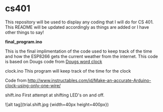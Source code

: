 # cs401

This repository will be used to display any coding that I will do for CS 401. This README will be updated accordingly as things are added or I have other things to say!

<b>final_program.ino</b>

This is the final implimentation of the code used to keep track of the time and how the ESP8266 gets the current weather from the internet. This code is based on Dougs code from <a href="http://www.dougswordclocks.com/">Dougs word clock</a> 

clock.ino
This program will keep track of the time for the clock


Code from http://www.instructables.com/id/Make-an-accurate-Arduino-clock-using-only-one-wire/

shift.ino
First attempt at shifting LED's on and off.

![alt tag](trial.shift.jpg {width=40px height=400px})
